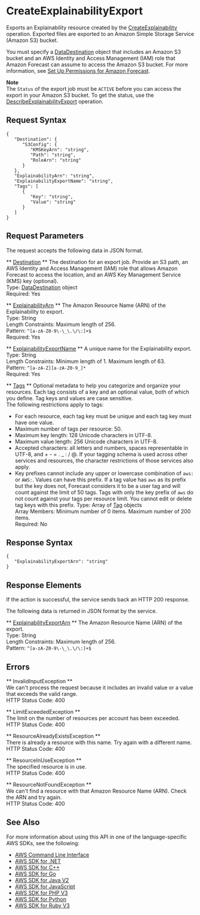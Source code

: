 # CreateExplainabilityExport<a name="API_CreateExplainabilityExport"></a>

Exports an Explainability resource created by the [CreateExplainability](API_CreateExplainability.md) operation\. Exported files are exported to an Amazon Simple Storage Service \(Amazon S3\) bucket\.

You must specify a [DataDestination](API_DataDestination.md) object that includes an Amazon S3 bucket and an AWS Identity and Access Management \(IAM\) role that Amazon Forecast can assume to access the Amazon S3 bucket\. For more information, see [Set Up Permissions for Amazon Forecast](aws-forecast-iam-roles.md)\.

**Note**  
The `Status` of the export job must be `ACTIVE` before you can access the export in your Amazon S3 bucket\. To get the status, use the [DescribeExplainabilityExport](API_DescribeExplainabilityExport.md) operation\.

## Request Syntax<a name="API_CreateExplainabilityExport_RequestSyntax"></a>

```
{
   "Destination": { 
      "S3Config": { 
         "KMSKeyArn": "string",
         "Path": "string",
         "RoleArn": "string"
      }
   },
   "ExplainabilityArn": "string",
   "ExplainabilityExportName": "string",
   "Tags": [ 
      { 
         "Key": "string",
         "Value": "string"
      }
   ]
}
```

## Request Parameters<a name="API_CreateExplainabilityExport_RequestParameters"></a>

The request accepts the following data in JSON format\.

 ** [Destination](#API_CreateExplainabilityExport_RequestSyntax) **   <a name="forecast-CreateExplainabilityExport-request-Destination"></a>
The destination for an export job\. Provide an S3 path, an AWS Identity and Access Management \(IAM\) role that allows Amazon Forecast to access the location, and an AWS Key Management Service \(KMS\) key \(optional\)\.   
Type: [DataDestination](API_DataDestination.md) object  
Required: Yes

 ** [ExplainabilityArn](#API_CreateExplainabilityExport_RequestSyntax) **   <a name="forecast-CreateExplainabilityExport-request-ExplainabilityArn"></a>
The Amazon Resource Name \(ARN\) of the Explainability to export\.  
Type: String  
Length Constraints: Maximum length of 256\.  
Pattern: `^[a-zA-Z0-9\-\_\.\/\:]+$`   
Required: Yes

 ** [ExplainabilityExportName](#API_CreateExplainabilityExport_RequestSyntax) **   <a name="forecast-CreateExplainabilityExport-request-ExplainabilityExportName"></a>
A unique name for the Explainability export\.  
Type: String  
Length Constraints: Minimum length of 1\. Maximum length of 63\.  
Pattern: `^[a-zA-Z][a-zA-Z0-9_]*`   
Required: Yes

 ** [Tags](#API_CreateExplainabilityExport_RequestSyntax) **   <a name="forecast-CreateExplainabilityExport-request-Tags"></a>
Optional metadata to help you categorize and organize your resources\. Each tag consists of a key and an optional value, both of which you define\. Tag keys and values are case sensitive\.  
The following restrictions apply to tags:  
+ For each resource, each tag key must be unique and each tag key must have one value\.
+ Maximum number of tags per resource: 50\.
+ Maximum key length: 128 Unicode characters in UTF\-8\.
+ Maximum value length: 256 Unicode characters in UTF\-8\.
+ Accepted characters: all letters and numbers, spaces representable in UTF\-8, and \+ \- = \. \_ : / @\. If your tagging schema is used across other services and resources, the character restrictions of those services also apply\. 
+ Key prefixes cannot include any upper or lowercase combination of `aws:` or `AWS:`\. Values can have this prefix\. If a tag value has `aws` as its prefix but the key does not, Forecast considers it to be a user tag and will count against the limit of 50 tags\. Tags with only the key prefix of `aws` do not count against your tags per resource limit\. You cannot edit or delete tag keys with this prefix\.
Type: Array of [Tag](API_Tag.md) objects  
Array Members: Minimum number of 0 items\. Maximum number of 200 items\.  
Required: No

## Response Syntax<a name="API_CreateExplainabilityExport_ResponseSyntax"></a>

```
{
   "ExplainabilityExportArn": "string"
}
```

## Response Elements<a name="API_CreateExplainabilityExport_ResponseElements"></a>

If the action is successful, the service sends back an HTTP 200 response\.

The following data is returned in JSON format by the service\.

 ** [ExplainabilityExportArn](#API_CreateExplainabilityExport_ResponseSyntax) **   <a name="forecast-CreateExplainabilityExport-response-ExplainabilityExportArn"></a>
The Amazon Resource Name \(ARN\) of the export\.  
Type: String  
Length Constraints: Maximum length of 256\.  
Pattern: `^[a-zA-Z0-9\-\_\.\/\:]+$` 

## Errors<a name="API_CreateExplainabilityExport_Errors"></a>

 ** InvalidInputException **   
We can't process the request because it includes an invalid value or a value that exceeds the valid range\.  
HTTP Status Code: 400

 ** LimitExceededException **   
The limit on the number of resources per account has been exceeded\.  
HTTP Status Code: 400

 ** ResourceAlreadyExistsException **   
There is already a resource with this name\. Try again with a different name\.  
HTTP Status Code: 400

 ** ResourceInUseException **   
The specified resource is in use\.  
HTTP Status Code: 400

 ** ResourceNotFoundException **   
We can't find a resource with that Amazon Resource Name \(ARN\)\. Check the ARN and try again\.  
HTTP Status Code: 400

## See Also<a name="API_CreateExplainabilityExport_SeeAlso"></a>

For more information about using this API in one of the language\-specific AWS SDKs, see the following:
+  [AWS Command Line Interface](https://docs.aws.amazon.com/goto/aws-cli/forecast-2018-06-26/CreateExplainabilityExport) 
+  [AWS SDK for \.NET](https://docs.aws.amazon.com/goto/DotNetSDKV3/forecast-2018-06-26/CreateExplainabilityExport) 
+  [AWS SDK for C\+\+](https://docs.aws.amazon.com/goto/SdkForCpp/forecast-2018-06-26/CreateExplainabilityExport) 
+  [AWS SDK for Go](https://docs.aws.amazon.com/goto/SdkForGoV1/forecast-2018-06-26/CreateExplainabilityExport) 
+  [AWS SDK for Java V2](https://docs.aws.amazon.com/goto/SdkForJavaV2/forecast-2018-06-26/CreateExplainabilityExport) 
+  [AWS SDK for JavaScript](https://docs.aws.amazon.com/goto/AWSJavaScriptSDK/forecast-2018-06-26/CreateExplainabilityExport) 
+  [AWS SDK for PHP V3](https://docs.aws.amazon.com/goto/SdkForPHPV3/forecast-2018-06-26/CreateExplainabilityExport) 
+  [AWS SDK for Python](https://docs.aws.amazon.com/goto/boto3/forecast-2018-06-26/CreateExplainabilityExport) 
+  [AWS SDK for Ruby V3](https://docs.aws.amazon.com/goto/SdkForRubyV3/forecast-2018-06-26/CreateExplainabilityExport) 